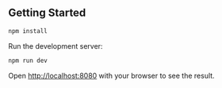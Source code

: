 ## Getting Started

```bash
npm install
```

Run the development server:

```bash
npm run dev
```

Open [http://localhost:8080](http://localhost:8080) with your browser to see the result.
